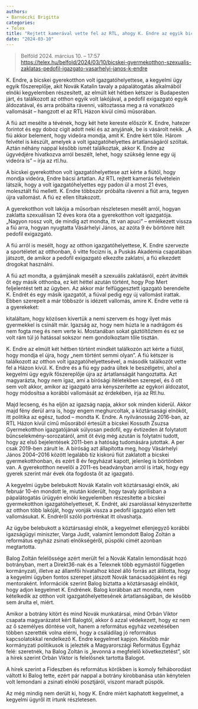 ```yaml
---
authors:
- Barnóczki Brigitta 
categories:
- Telex
title: "Rejtett kamerával vette fel az RTL, ahogy K. Endre az egyik bicskei áldozatra próbál nyomást gyakorolni"
date: "2024-03-10"
---
```


> Belföld 2024. március 10. – 17:57
> https://telex.hu/belfold/2024/03/10/bicskei-gyermekotthon-szexualis-zaklatas-pedofil-igazgato-vasarhelyi-janos-k-endre

K. Endre, a bicskei gyerekotthon volt igazgatóhelyettese, a kegyelmi ügy egyik főszereplője, akit Novák Katalin tavaly a pápalátogatás alkalmából elnöki kegyelemben részesített, az elmúlt két hétben kétszer is Budapesten járt, és találkozott az otthon egyik volt lakójával, a pedofil exigazgató egyik áldozatával, és arra próbálta rávenni, változtassa meg a rá vonatkozó vallomását – hangzott el az RTL Házon kívül című műsorában.

A fiú azt mesélte a tévének, hogy két hete kereste először K. Endre, hatezer forintot és egy doboz cigit adott neki és az anyjának, be is vásárolt nekik. „A fiú akkor belement, hogy videóra mondja, amit K. Endre kért tőle. Három felvétel is készült, amelyek a volt igazgatóhelyettes ártatlanságáról szóltak. Aztán néhány nappal később ismét találkoztak, akkor K. Endre az ügyvédjére hivatkozva arról beszélt, lehet, hogy szükség lenne egy új videóra is” – írja az rtl.hu.

A bicskei gyerekotthon volt igazgatóhelyettese azt kérte a fiútól, hogy mondja videóra, Endre bácsi ártatlan. Az RTL rejtett kamerás felvételein látszik, hogy a volt igazgatóhelyettes egy padon ül a most 21 éves, molesztált fiú mellett. K. Endre többször próbálta rávenni a fiút arra, tegyen újra vallomást. A fiú ez ellen tiltakozott.

A gyerekotthon volt lakója a műsorban részletesen mesélt arról, hogyan zaklatta szexuálisan 12 éves kora óta a gyerekotthon volt igazgatója. „Nagyon rossz volt, de mindig azt mondta, itt van apuci” – emlékezett vissza a fiú arra, hogyan nyugtatta Vásárhelyi János, az azóta 9 év börtönre ítélt pedofil exigazgató.

A fiú arról is mesélt, hogy az otthon igazgatóhelyettese, K. Endre szervezte a sportéletet az otthonban, ő vitte focizni is, a Puskás Akadémia csapatában játszott, de amikor a pedofil exigazgató elkezdte zaklatni, a fiú elkezdett drogokat használni.

A fiú azt mondta, a gyámjának mesélt a szexuális zaklatásról, ezért átvitték őt egy másik otthonba, ez két héttel azután történt, hogy Pop Mert feljelentést tett az ügyben. Az akkor már felfüggesztett igazgató berendelte K. Endrét és egy másik igazgatót, a fiúval pedig egy új vallomást írattak. Ebben szerepelt a már többször is idézett vallomás, amire K. Endre vette rá a gyerekeket:

kitaláltam, hogy közösen kivertük a nemi szervem és hogy ilyet más gyermekkel is csinált már. Igazság az, hogy nem húzta le a nadrágom és nem fogta meg és nem verte ki. Mostanában sokat gáztöltőztem és ez se volt rám túl jó hatással sokszor nem gondolkoztam tőle tisztán.

K. Endre az elmúlt két hétben történt mindkét találkozón azt kérte a fiútól, hogy mondja el újra, hogy „nem történt semmi olyan”. A fiú kétszer is találkozott az otthon volt igazgatóhelyettesével, a második találkozót vette fel a Házon kívül. K. Endre és a fiú egy padra ültek le beszélgetni, ahol a kegyelmi ügy egyik főszereplője újra az ártatlanságát hangoztatta. Azt magyarázta, hogy nem igaz, ami a bírósági ítéletekben szerepel, és ő ott sem volt akkor, amikor az igazgató arra kényszerítette az egykori áldozatot, hogy módosítsa a korábbi vallomását az érdekében, írja az Rtl.hu.

Majd lecseng, és ha eljön az igazság napja, akkor sok minden kiderül. Akkor majd fény derül arra is, hogy engem meghurcoltak, a köztársasági elnököt, itt politika az egész, tudod – mondta K. Endre.
A nyilvánosság 2016-ban, az RTL Házon kívül című műsorából értesült a bicskei Kossuth Zsuzsa Gyermekotthon igazgatójának súlyosan pedofil, egy évtizeden át folytatott bűncselekmény-sorozatáról, amit öt évig még azután is folytatni tudott, hogy az első bejelentések 2011-ben a hatóság tudomására jutottak. A per csak 2019-ben zárult le. A bíróság azt állapította meg, hogy Vásárhelyi János 2004–2016 között legalább tíz kiskorú fiút zaklatott a bicskei gyermekotthonban, és ezért 8 év fegyházat kapott, jelenleg is börtönben van. A gyerekotthon nevelői a 2011-es beadványban arról is írtak, hogy egy gyerek szerint már évek óta fogdosta őt az igazgató.

A kegyelmi ügybe belebukott Novák Katalin volt köztársasági elnök, aki február 10-én mondott le, miután kiderült, hogy tavaly áprilisban a pápalátogatás ürügyén elnöki kegyelemben részesítette a bicskei gyermekotthon igazgatóhelyettesét, K. Endrét, aki zsarolással kényszerítette az otthon több lakóját, hogy vonják vissza a pedofil igazgató ellen tett vallomásukat. K. Endréről szóló portrénkat itt olvashatja.

Az ügybe belebukott a köztársasági elnök, a kegyelmet ellenjegyző korábbi igazságügyi miniszter, Varga Judit, valamint lemondott Balog Zoltán a református egyház zsinati elnökségéről, püspöki címét azonban megtartotta.

Balog Zoltán felelőssége azért merült fel a Novák Katalin lemondását hozó botrányban, mert a Direkt36-nak és a Telexnek több egymástól független kormányzati, illetve az államfői hivatalhoz közel álló forrás azt állította, hogy a kegyelmi ügyben fontos szerepet játszott Novák tanácsadójaként és régi mentoraként. Információk szerint Balog biztatta a köztársasági elnököt, hogy adjon kegyelmet K. Endrének. Balog korábban azt mondta, nem kételkedik az otthon volt igazgatóhelyettesének ártatlanságában, de később sem árulta el, miért.

Amikor a botrány kitört és mind Novák munkatársai, mind Orbán Viktor csapata magyarázatot kért Balogtól, akkor ő azzal védekezett, hogy ez nem az ő személyes döntése volt, hanem a református egyház vezetésében többen szerették volna elérni, hogy a családilag jó református kapcsolatokkal rendelkező K. Endre kegyelmet kapjon. Később már kormányzati politikusok is jelezték a Magyarországi Református Egyház felé: szeretnék, ha Balog Zoltán is „levonná a megfelelő következtetést”, sőt a hírek szerint Orbán Viktor is felelősnek tartotta Balogot.

A hírek szerint a Fideszben és református körökben is komoly felháborodást váltott ki Balog tette, ezért pár nappal a botrány kirobbanása után kénytelen volt lemondani a zsinati elnöki posztjáról, viszont maradt püspök.

Az még mindig nem derült ki, hogy K. Endre miért kaphatott kegyelmet, a kegyelmi ügyről itt írtunk részletesen.
